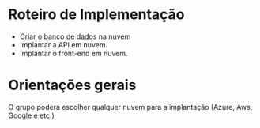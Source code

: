 # Roteiro de Implementação
* Criar o banco de dados na nuvem 
* Implantar a API em nuvem.
* Implantar o front-end em nuvem.

# Orientações gerais
O grupo poderá escolher qualquer nuvem para a implantação (Azure, Aws, Google e etc.)
